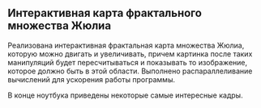 ## Интерактивная карта фрактального множества Жюлиа

Реализована интерактивная фрактальная карта множества Жюлиа, которую можно двигать и увеличивать, причем картинка после таких манипуляций будет пересчитываться и показывать то изображение, которое должно быть в этой области. Выполнено распараллеливание вычислений для ускорения работы программы.

В конце ноутбука приведены некоторые самые интересные кадры.
